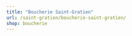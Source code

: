 ```yaml
---
title: "Boucherie Saint-Gratien"
url: /saint-gratien/boucherie-saint-gratien/
shop: boucherie
---
```

